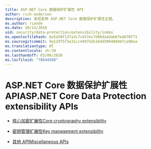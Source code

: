 ```yaml
---
title: ASP.NET Core 数据保护扩展性 API
author: rick-anderson
description: 发现各种 ASP.NET Core 数据保护扩展性主题。
ms.author: riande
ms.date: 10/14/2016
uid: security/data-protection/extensibility/index
ms.openlocfilehash: 6a5a50f13fa3c7c437ec7d98da4dab67e4870f71
ms.sourcegitcommit: 9a129f5f3e31cc449742b164d5004894bfca90aa
ms.translationtype: HT
ms.contentlocale: zh-CN
ms.lasthandoff: 03/06/2020
ms.locfileid: "78644508"
---
```

# <a name="aspnet-core-data-protection-extensibility-apis"></a><span data-ttu-id="0a6e9-103">ASP.NET Core 数据保护扩展性 API</span><span class="sxs-lookup"><span data-stu-id="0a6e9-103">ASP.NET Core Data Protection extensibility APIs</span></span>

* [<span data-ttu-id="0a6e9-104">核心加密扩展性</span><span class="sxs-lookup"><span data-stu-id="0a6e9-104">Core cryptography extensibility</span></span>](xref:security/data-protection/extensibility/core-crypto)

* [<span data-ttu-id="0a6e9-105">密钥管理扩展性</span><span class="sxs-lookup"><span data-stu-id="0a6e9-105">Key management extensibility</span></span>](xref:security/data-protection/extensibility/key-management)

* [<span data-ttu-id="0a6e9-106">其他 API</span><span class="sxs-lookup"><span data-stu-id="0a6e9-106">Miscellaneous APIs</span></span>](xref:security/data-protection/extensibility/misc-apis)
